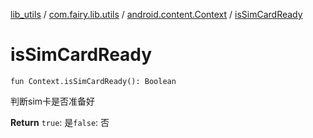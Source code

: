 [lib_utils](../../index.md) / [com.fairy.lib.utils](../index.md) / [android.content.Context](index.md) / [isSimCardReady](./is-sim-card-ready.md)

# isSimCardReady

`fun Context.isSimCardReady(): Boolean`

判断sim卡是否准备好

**Return**
`true`: 是`false`: 否


